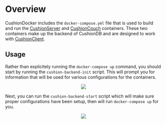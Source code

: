 # Overview

CushionDocker includes the `docker-compose.yml` file that is used to build and run the [CushionServer](https://github.com/CushionDB/CushionServer) and [CushionCouch](https://github.com/CushionDB/CushionCouchDocker) containers. These two containers make up the backend of CushionDB and are designed to work with [CushionClient](https://github.com/CushionDB/CushionClient).

## Usage

Rather than explicitely running the `docker-compose up` command, you should start by running the `cushion-backend-init` script. This will prompt you for information that will be used for various configurations for the containers.

<p align="center"><img src="https://cushiondb.github.io/img/cushion-backend-init.gif"></p>

Next, you can run the `cushion-backend-start` script which will make sure proper configurations have been setup, then will run `docker-compose up` for you.

<p align="center"><img src="https://cushiondb.github.io/img/cushion-backend-start.gif"></p>
